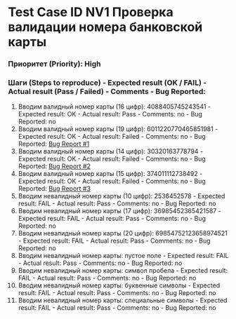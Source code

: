 # Test Case ID NV1 Проверка валидации номера банковской карты
### Приоритет (Priority): High
### Шаги (Steps to reproduce) - Expected result (OK / FAIL) - Actual result (Pass / Failed) - Comments - Bug Reported:
1. Вводим валидный номер карты (16 цифр): 4088405745243541 - Expected result:  OK - Actual result: Pass - Comments: no - Bug Reported: no
1. Вводим валидный номер карты (19 цифр): 6011220770465851981 - Expected result: OK - Actual result: Failed - Comments: no - Bug Reported: [Bug Report #1](https://github.com/BabintsevaS/TestingNValidator/issues/1#issue-881720304)
1. Вводим валидный номер карты (14 цифр): 30320163778794 - Expected result: OK - Actual result: Failed - Comments: no - Bug Reported: [Bug Report #2](https://github.com/BabintsevaS/TestingNValidator/issues/2#issue-881728079)
1. Вводим валидный номер карты (15 цифр): 374011112738492 - Expected result: OK - Actual result: Failed - Comments: no - Bug Reported: [Bug Report #3](https://github.com/BabintsevaS/TestingNValidator/issues/3)
1. Вводим невалидный номер карты (10 цифр): 2536452578 - Expected result: FAIL - Actual result: Pass - Comments: no - Bug Reported: no
1. Вводим невалидный номер карты (17 цифр): 36985452365421587 - Expected result: FAIL - Actual result: Pass - Comments: no - Bug Reported: no
1. Вводим невалидный номер карты (20 цифр): 69854752123658974521 - Expected result: FAIL - Actual result: Pass - Comments: no - Bug Reported: no
1. Вводим невалидный номер карты: пустое поле - Expected result: FAIL - Actual result: Pass - Comments: no - Bug Reported: no
1. Вводим невалидный номер карты: символ пробела - Expected result: FAIL - Actual result: Pass - Comments: no - Bug Reported: no
1. Вводим невалидный номер карты: буквенные символы - Expected result: FAIL - Actual result: Pass - Comments: no - Bug Reported: no
1. Вводим невалидный номер карты: специальные символы - Expected result: FAIL - Actual result: Pass - Comments: no - Bug Reported: no